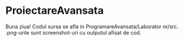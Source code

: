 # ProiectareAvansata
Buna ziua!
Codul sursa se afla in ProgramareAvansata/Laborator nr/src.
.png-urile sunt screenshot-uri cu outputul afisat de cod. 
